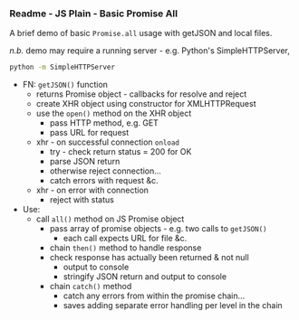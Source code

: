 ### Readme - JS Plain - Basic Promise All

A brief demo of basic `Promise.all` usage with getJSON and local files.

*n.b.* demo may require a running server - e.g. Python's SimpleHTTPServer,

```bash
python -m SimpleHTTPServer
```

  * FN: `getJSON()` function
    * returns Promise object - callbacks for resolve and reject
    * create XHR object using constructor for XMLHTTPRequest
    * use the `open()` method on the XHR object
      * pass HTTP method, e.g. GET
      * pass URL for request
    * xhr - on successful connection `onload`
      * try - check return status = 200 for OK
      * parse JSON return
      * otherwise reject connection...
      * catch errors with request &c.
    * xhr - on error with connection
      * reject with status
  * Use:
    * call `all()` method on JS Promise object
      * pass array of promise objects - e.g. two calls to `getJSON()`
        * each call expects URL for file &c.
      * chain `then()` method to handle response
      * check response has actually been returned & not null
        * output to console
        * stringify JSON return and output to console
      * chain `catch()` method
        * catch any errors from within the promise chain...
        * saves adding separate error handling per level in the chain
